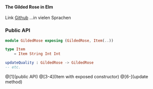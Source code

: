 #### The Gilded Rose in Elm

Link [Github](https://github.com/emilybache/GildedRose-Refactoring-Kata) ...in vielen Sprachen

### Public API

```elm
module GildedRose exposing (GildedRose, Item(..))

type Item
    = Item String Int Int

updateQuality : GildedRose -> GildedRose
-- etc.    
```
@[1](public API)
@[3-4](Item with exposed constructor)
@[6-](update method)
